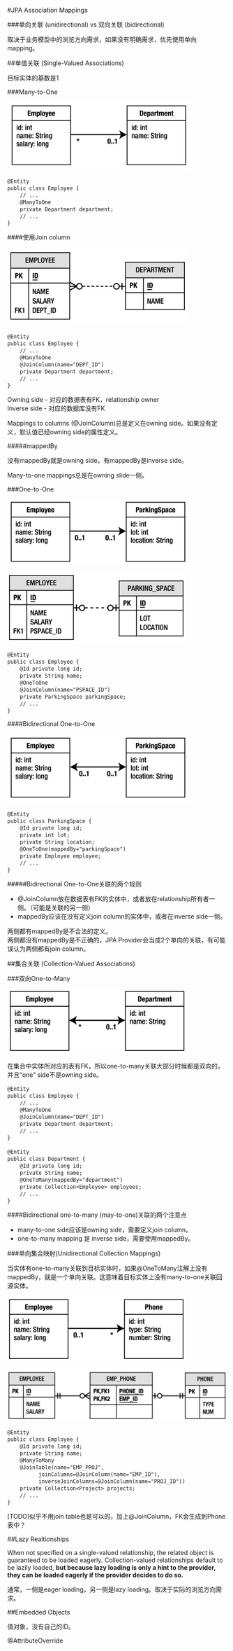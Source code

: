 #JPA Association Mappings

###单向关联 (unidirectional) vs 双向关联 (bidirectional)

取决于业务模型中的浏览方向需求，如果没有明确需求，优先使用单向mapping。

##单值关联 (Single-Valued Associations)

目标实体的基数是1

###Many-to-One

![](img/many_one.png)

```
@Entity
public class Employee {
    // ...
    @ManyToOne
    private Department department;
    // ...
}
```
####使用Join column

![](img/many_one_fk.png)

```
@Entity
public class Employee {
    // ...
    @ManyToOne
    @JoinColumn(name="DEPT_ID")
    private Department department;
    // ...
}
```
Owning side - 对应的数据表有FK，relationship owner <br />
Inverse side - 对应的数据库没有FK

Mappings to columns (@JoinColumn)总是定义在owning side。如果没有定义，默认值已经owning side的属性定义。

#####mappedBy

没有mappedBy就是owning side，有mappedBy是inverse side。

Many-to-one mappings总是在owning slide一侧。

###One-to-One

![](img/one_one.png)

![](img/one_one_fk.png)

```
@Entity
public class Employee {
    @Id private long id;
    private String name;
    @OneToOne
    @JoinColumn(name="PSPACE_ID")
    private ParkingSpace parkingSpace;
    // ...
}
```
####Bidirectional One-to-One

![](img/one_one_b.png)

```
@Entity
public class ParkingSpace {
    @Id private long id;
    private int lot;
    private String location;
    @OneToOne(mappedBy="parkingSpace")
    private Employee employee;
    // ...
}
```
#####Bidirectional One-to-One关联的两个规则

* @JoinColumn放在数据表有FK的实体中，或者放在relationship所有者一侧。（可能是关联的另一侧）
* mappedBy应该在没有定义join column的实体中，或者在inverse side一侧。

两侧都有mappedBy是不合法的定义。<br />
两侧都没有mappedBy是不正确的，JPA Provider会当成2个单向的关联，有可能误认为两侧都有join column。

##集合关联 (Collection-Valued Associations)

###双向One-to-Many

![](img/one_many.png)

在集合中实体所对应的表有FK，所以one-to-many关联大部分时候都是双向的，并且“one” side不是owning side。

```
@Entity
public class Employee {
    // ...
    @ManyToOne
    @JoinColumn(name="DEPT_ID")
    private Department department;
    // ...
}

@Entity
public class Department {
    @Id private long id;
    private String name;
    @OneToMany(mappedBy="department")
    private Collection<Employee> employees;
    // ...
}
```
####Bidirectional one-to-many (may-to-one)关联的两个注意点

* many-to-one side应该是owning side，需要定义join column。
* one-to-many mapping 是 inverse side，需要使用mappedBy。

###单向集合映射(Unidirectional Collection Mappings)

当实体有one-to-many关联到目标实体时，如果@OneToMany注解上没有mappedBy，就是一个单向关联。这意味着目标实体上没有many-to-one关联回源实体。

![](img/one_many_u.png)

![](img/one_many_jt.png)

```
@Entity
public class Employee {
    @Id private long id;
    private String name;
    @ManyToMany
    @JoinTable(name="EMP_PROJ",
          joinColumns=@JoinColumn(name="EMP_ID"),
          inverseJoinColumns=@JoinColumn(name="PROJ_ID"))
    private Collection<Project> projects;
    // ...
}
```
[TODO]似乎不用join table也是可以的，加上@JoinColumn，FK会生成到Phone表中？

##Lazy Realtionships

When not specified on a single-valued relationship, the related object is guaranteed to be loaded eagerly. Collection-valued relationships default to be lazily loaded, **but because lazy loading is only a hint to the provider, they can be loaded eagerly if the provider decides to do so.**

通常，一侧是eager loading，另一侧是lazy loading。取决于实际的浏览方向需求。

##Embedded Objects

值对象，没有自己的ID。

@AttributeOverride

